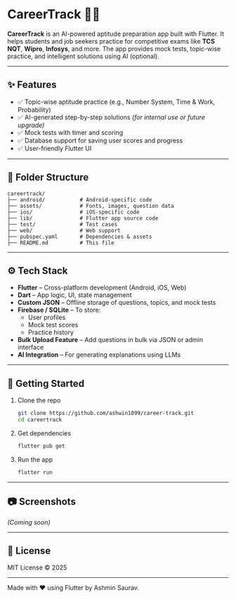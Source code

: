 # CareerTrack 🧠📱

**CareerTrack** is an AI-powered aptitude preparation app built with Flutter. It helps students and job seekers practice for competitive exams like **TCS NQT**, **Wipro**, **Infosys**, and more. The app provides mock tests, topic-wise practice, and intelligent solutions using AI (optional).

---

## ✨ Features

- ✅ Topic-wise aptitude practice (e.g., Number System, Time & Work, Probability)
- ✅ AI-generated step-by-step solutions *(for internal use or future upgrade)*
- ✅ Mock tests with timer and scoring
- ✅ Database support for saving user scores and progress
- ✅ User-friendly Flutter UI

---


## 📁 Folder Structure

```
careertrack/
├── android/           # Android-specific code
├── assets/            # Fonts, images, question data
├── ios/               # iOS-specific code
├── lib/               # Flutter app source code
├── test/              # Test cases
├── web/               # Web support
├── pubspec.yaml       # Dependencies & assets
├── README.md          # This file
```

---

## ⚙️ Tech Stack

- **Flutter** – Cross-platform development (Android, iOS, Web)
- **Dart** – App logic, UI, state management
- **Custom JSON** – Offline storage of questions, topics, and mock tests
- **Firebase / SQLite** – To store:
  - User profiles
  - Mock test scores
  - Practice history
- **Bulk Upload Feature** – Add questions in bulk via JSON or admin interface 
- **AI Integration** – For generating explanations using LLMs

---

## 🚀 Getting Started

1. Clone the repo  
   ```bash
   git clone https://github.com/ashwin1099/career-track.git
   cd careertrack
   ```

2. Get dependencies  
   ```bash
   flutter pub get
   ```

3. Run the app  
   ```bash
   flutter run
   ```

---


## 📷 Screenshots

*(Coming soon)*

---

## 📄 License

MIT License © 2025

---

Made with ❤️ using Flutter by Ashmin Saurav.
